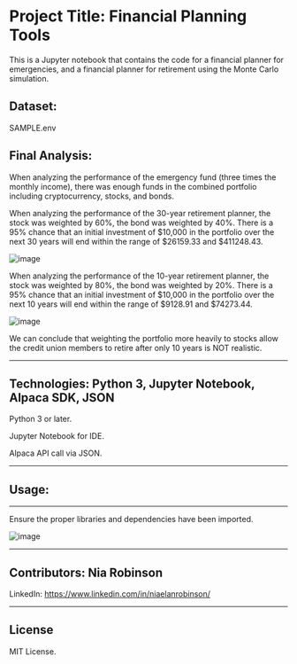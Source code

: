 # Project Title: Financial Planning Tools

This is a Jupyter notebook that contains the code for a financial planner for emergencies, and a financial planner for retirement using the Monte Carlo simulation.

Dataset:
---
SAMPLE.env

Final Analysis:
---
When analyzing the performance of the emergency fund (three times the monthly income), there was enough funds in the combined portfolio including cryptocurrency, stocks, and bonds.



When analyzing the performance of the 30-year retirement planner, the stock was weighted by 60%, the bond was weighted by 40%. There is a 95% chance that an initial investment of $10,000 in the portfolio over the next 30 years will end within the range of $26159.33 and $411248.43.

![image](https://user-images.githubusercontent.com/34729547/182736660-bbf7cab3-53d7-410e-8484-857a86a92dd9.png)


When analyzing the performance of the 10-year retirement planner, the stock was weighted by 80%, the bond was weighted by 20%. There is a 95% chance that an initial investment of $10,000 in the portfolio over the next 10 years will end within the range of $9128.91 and $74273.44.

![image](https://user-images.githubusercontent.com/34729547/182736787-ed2217bc-cf3f-4dd4-842d-63490f83e025.png)

We can conclude that weighting the portfolio more heavily to stocks allow the credit union members to retire after only 10 years is NOT realistic.


---

## Technologies: Python 3, Jupyter Notebook, Alpaca SDK, JSON 

Python 3 or later.

Jupyter Notebook for IDE.

Alpaca API call via JSON.

---

## Usage:
---

Ensure the proper libraries and dependencies have been imported.

![image](https://user-images.githubusercontent.com/34729547/182737363-1e6c29e0-f93d-4696-ab26-a9a7a7779a38.png)


---

## Contributors: Nia Robinson

LinkedIn: https://www.linkedin.com/in/niaelanrobinson/

---

## License

MIT License.



